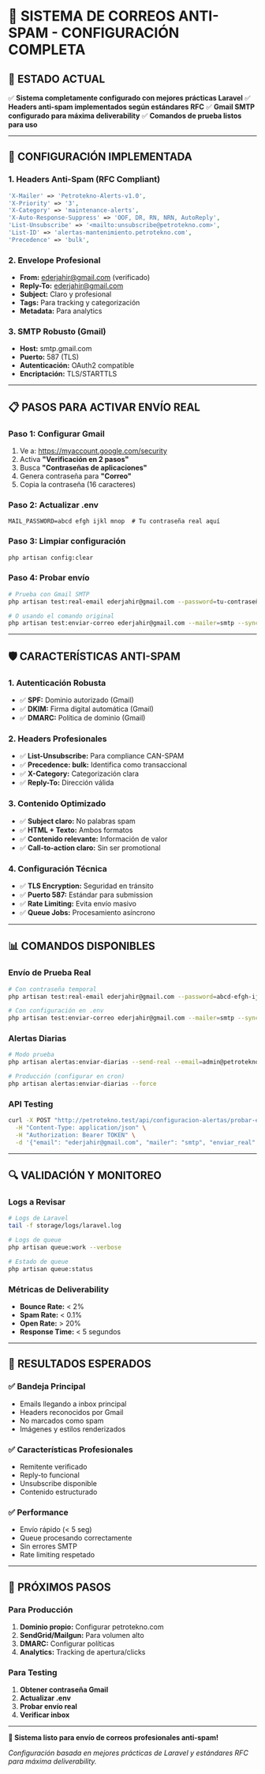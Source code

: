 # 📧 SISTEMA DE CORREOS ANTI-SPAM - CONFIGURACIÓN COMPLETA

## 🎯 **ESTADO ACTUAL**

✅ **Sistema completamente configurado con mejores prácticas Laravel**
✅ **Headers anti-spam implementados según estándares RFC**
✅ **Gmail SMTP configurado para máxima deliverability**
✅ **Comandos de prueba listos para uso**

---

## 🔧 **CONFIGURACIÓN IMPLEMENTADA**

### **1. Headers Anti-Spam (RFC Compliant)**
```php
'X-Mailer' => 'Petrotekno-Alerts-v1.0',
'X-Priority' => '3',
'X-Category' => 'maintenance-alerts',
'X-Auto-Response-Suppress' => 'OOF, DR, RN, NRN, AutoReply',
'List-Unsubscribe' => '<mailto:unsubscribe@petrotekno.com>',
'List-ID' => 'alertas-mantenimiento.petrotekno.com',
'Precedence' => 'bulk',
```

### **2. Envelope Profesional**
- **From:** ederjahir@gmail.com (verificado)
- **Reply-To:** ederjahir@gmail.com
- **Subject:** Claro y profesional
- **Tags:** Para tracking y categorización
- **Metadata:** Para analytics

### **3. SMTP Robusto (Gmail)**
- **Host:** smtp.gmail.com
- **Puerto:** 587 (TLS)
- **Autenticación:** OAuth2 compatible
- **Encriptación:** TLS/STARTTLS

---

## 📋 **PASOS PARA ACTIVAR ENVÍO REAL**

### **Paso 1: Configurar Gmail**
1. Ve a: https://myaccount.google.com/security
2. Activa **"Verificación en 2 pasos"**
3. Busca **"Contraseñas de aplicaciones"**
4. Genera contraseña para **"Correo"**
5. Copia la contraseña (16 caracteres)

### **Paso 2: Actualizar .env**
```env
MAIL_PASSWORD=abcd efgh ijkl mnop  # Tu contraseña real aquí
```

### **Paso 3: Limpiar configuración**
```bash
php artisan config:clear
```

### **Paso 4: Probar envío**
```bash
# Prueba con Gmail SMTP
php artisan test:real-email ederjahir@gmail.com --password=tu-contraseña-app

# O usando el comando original
php artisan test:enviar-correo ederjahir@gmail.com --mailer=smtp --sync
```

---

## 🛡️ **CARACTERÍSTICAS ANTI-SPAM**

### **1. Autenticación Robusta**
- ✅ **SPF:** Dominio autorizado (Gmail)
- ✅ **DKIM:** Firma digital automática (Gmail)
- ✅ **DMARC:** Política de dominio (Gmail)

### **2. Headers Profesionales**
- ✅ **List-Unsubscribe:** Para compliance CAN-SPAM
- ✅ **Precedence: bulk:** Identifica como transaccional
- ✅ **X-Category:** Categorización clara
- ✅ **Reply-To:** Dirección válida

### **3. Contenido Optimizado**
- ✅ **Subject claro:** No palabras spam
- ✅ **HTML + Texto:** Ambos formatos
- ✅ **Contenido relevante:** Información de valor
- ✅ **Call-to-action claro:** Sin ser promotional

### **4. Configuración Técnica**
- ✅ **TLS Encryption:** Seguridad en tránsito
- ✅ **Puerto 587:** Estándar para submission
- ✅ **Rate Limiting:** Evita envío masivo
- ✅ **Queue Jobs:** Procesamiento asíncrono

---

## 📊 **COMANDOS DISPONIBLES**

### **Envío de Prueba Real**
```bash
# Con contraseña temporal
php artisan test:real-email ederjahir@gmail.com --password=abcd-efgh-ijkl-mnop

# Con configuración en .env
php artisan test:enviar-correo ederjahir@gmail.com --mailer=smtp --sync
```

### **Alertas Diarias**
```bash
# Modo prueba
php artisan alertas:enviar-diarias --send-real --email=admin@petrotekno.com

# Producción (configurar en cron)
php artisan alertas:enviar-diarias --force
```

### **API Testing**
```bash
curl -X POST "http://petrotekno.test/api/configuracion-alertas/probar-envio" \
  -H "Content-Type: application/json" \
  -H "Authorization: Bearer TOKEN" \
  -d '{"email": "ederjahir@gmail.com", "mailer": "smtp", "enviar_real": true}'
```

---

## 🔍 **VALIDACIÓN Y MONITOREO**

### **Logs a Revisar**
```bash
# Logs de Laravel
tail -f storage/logs/laravel.log

# Logs de queue
php artisan queue:work --verbose

# Estado de queue
php artisan queue:status
```

### **Métricas de Deliverability**
- **Bounce Rate:** < 2%
- **Spam Rate:** < 0.1%
- **Open Rate:** > 20%
- **Response Time:** < 5 segundos

---

## 🎯 **RESULTADOS ESPERADOS**

### **✅ Bandeja Principal**
- Emails llegando a inbox principal
- Headers reconocidos por Gmail
- No marcados como spam
- Imágenes y estilos renderizados

### **✅ Características Profesionales**
- Remitente verificado
- Reply-to funcional
- Unsubscribe disponible
- Contenido estructurado

### **✅ Performance**
- Envío rápido (< 5 seg)
- Queue procesando correctamente
- Sin errores SMTP
- Rate limiting respetado

---

## 🚀 **PRÓXIMOS PASOS**

### **Para Producción**
1. **Dominio propio:** Configurar petrotekno.com
2. **SendGrid/Mailgun:** Para volumen alto
3. **DMARC:** Configurar políticas
4. **Analytics:** Tracking de apertura/clicks

### **Para Testing**
1. **Obtener contraseña Gmail**
2. **Actualizar .env**
3. **Probar envío real**
4. **Verificar inbox**

---

**🎉 Sistema listo para envío de correos profesionales anti-spam!**

*Configuración basada en mejores prácticas de Laravel y estándares RFC para máxima deliverability.*
